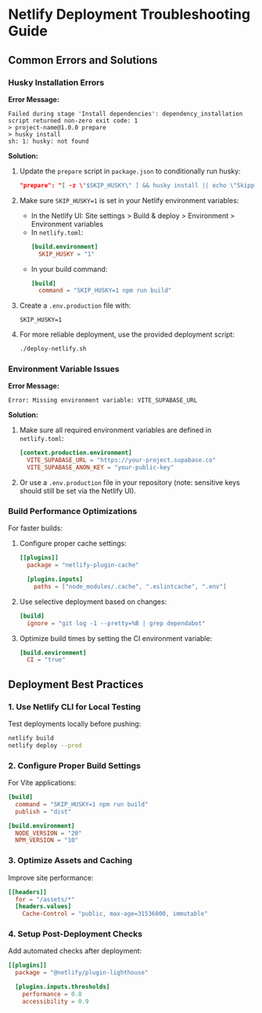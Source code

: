 # Netlify Deployment Troubleshooting Guide

## Common Errors and Solutions

### Husky Installation Errors

**Error Message:**

```
Failed during stage 'Install dependencies': dependency_installation script returned non-zero exit code: 1
> project-name@1.0.0 prepare
> husky install
sh: 1: husky: not found
```

**Solution:**

1. Update the `prepare` script in `package.json` to conditionally run husky:

   ```json
   "prepare": "[ -z \"$SKIP_HUSKY\" ] && husky install || echo \"Skipping husky install\""
   ```

2. Make sure `SKIP_HUSKY=1` is set in your Netlify environment variables:
   - In the Netlify UI: Site settings > Build & deploy > Environment > Environment variables
   - In `netlify.toml`:
     ```toml
     [build.environment]
       SKIP_HUSKY = "1"
     ```
   - In your build command:
     ```toml
     [build]
       command = "SKIP_HUSKY=1 npm run build"
     ```

3. Create a `.env.production` file with:

   ```
   SKIP_HUSKY=1
   ```

4. For more reliable deployment, use the provided deployment script:
   ```bash
   ./deploy-netlify.sh
   ```

### Environment Variable Issues

**Error Message:**

```
Error: Missing environment variable: VITE_SUPABASE_URL
```

**Solution:**

1. Make sure all required environment variables are defined in `netlify.toml`:

   ```toml
   [context.production.environment]
     VITE_SUPABASE_URL = "https://your-project.supabase.co"
     VITE_SUPABASE_ANON_KEY = "your-public-key"
   ```

2. Or use a `.env.production` file in your repository (note: sensitive keys should still be set via the Netlify UI).

### Build Performance Optimizations

For faster builds:

1. Configure proper cache settings:

   ```toml
   [[plugins]]
     package = "netlify-plugin-cache"

     [plugins.inputs]
       paths = ["node_modules/.cache", ".eslintcache", ".env"]
   ```

2. Use selective deployment based on changes:

   ```toml
   [build]
     ignore = "git log -1 --pretty=%B | grep dependabot"
   ```

3. Optimize build times by setting the CI environment variable:
   ```toml
   [build.environment]
     CI = "true"
   ```

## Deployment Best Practices

### 1. Use Netlify CLI for Local Testing

Test deployments locally before pushing:

```bash
netlify build
netlify deploy --prod
```

### 2. Configure Proper Build Settings

For Vite applications:

```toml
[build]
  command = "SKIP_HUSKY=1 npm run build"
  publish = "dist"

[build.environment]
  NODE_VERSION = "20"
  NPM_VERSION = "10"
```

### 3. Optimize Assets and Caching

Improve site performance:

```toml
[[headers]]
  for = "/assets/*"
  [headers.values]
    Cache-Control = "public, max-age=31536000, immutable"
```

### 4. Setup Post-Deployment Checks

Add automated checks after deployment:

```toml
[[plugins]]
  package = "@netlify/plugin-lighthouse"

  [plugins.inputs.thresholds]
    performance = 0.8
    accessibility = 0.9
```
